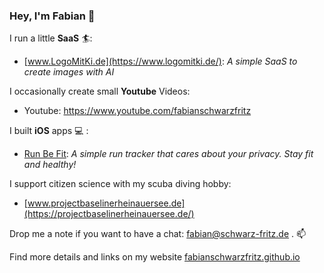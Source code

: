 ### Hey, I'm Fabian 👋

I run a little **SaaS** 🏄:
 - [www.LogoMitKi.de](https://www.logomitki.de/): *A simple SaaS to create images with AI*

I occasionally create small **Youtube** Videos:
 - Youtube: https://www.youtube.com/fabianschwarzfritz

I built **iOS** apps 💻  :
 - [Run Be Fit](https://apps.apple.com/en/app/run-be-fit/id6463439731): *A simple run tracker that cares about your privacy. Stay fit and healthy!*

I support citizen science with my scuba diving hobby:
 - [www.projectbaselinerheinauersee.de](https://projectbaselinerheinauersee.de/)

<!--
Here are some impressions 🥇 :
<img src="https://github.com/fabianschwarzfritz/fabianschwarzfritz/assets/1759672/dc948f31-ff5c-4605-9409-d928970825a3" width="120" />
<img src="https://github.com/fabianschwarzfritz/fabianschwarzfritz/assets/1759672/ce2aa23b-acf7-4cbf-9fd4-77cbde510037" width="120" />
<img src="https://github.com/fabianschwarzfritz/fabianschwarzfritz/assets/1759672/3150a898-3b64-42aa-9a0b-e16877600518" width="120" />
<img src="https://github.com/fabianschwarzfritz/fabianschwarzfritz/assets/1759672/a3455a17-b576-497c-a436-7f7bd29b3de2" width="120" />
<img src="https://github.com/fabianschwarzfritz/fabianschwarzfritz/assets/1759672/bb2277d4-5cb9-4d76-96ae-e8c2c6df73cd" width="120" />
-->

Drop me a note if you want to have a chat: fabian@schwarz-fritz.de . 📫

Find more details and links on my website [fabianschwarzfritz.github.io](https://fabianschwarzfritz.github.io/)

<!--
**fabianschwarzfritz/fabianschwarzfritz** is a ✨ _special_ ✨ repository because its `README.md` (this file) appears on your GitHub profile.

Here are some ideas to get you started:

- 🔭 I’m currently working on ...
- 🌱 I’m currently learning ...
- 👯 I’m looking to collaborate on ...
- 🤔 I’m looking for help with ...
- 💬 Ask me about ...
- 📫 How to reach me: ...
- 😄 Pronouns: ...
- ⚡ Fun fact: ...
-->
